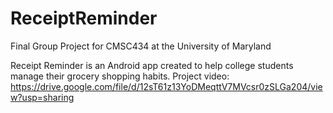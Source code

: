 # ReceiptReminder
Final Group Project for CMSC434 at the University of Maryland

Receipt Reminder is an Android app created to help college students manage their grocery shopping habits. 
Project video: https://drive.google.com/file/d/12sT61z13YoDMeqttV7MVcsr0zSLGa204/view?usp=sharing
